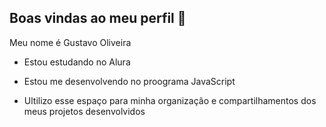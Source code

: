 ## Boas vindas ao meu perfil 🤎

Meu nome é Gustavo Oliveira

- Estou estudando no Alura
- Estou me desenvolvendo no proograma JavaScript

- Ultilizo esse espaço para minha organização e compartilhamentos dos meus projetos desenvolvidos
